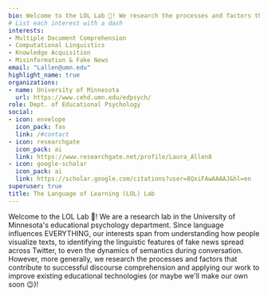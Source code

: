 ```yaml
---
bio: Welcome to the LOL Lab 🤣! We research the processes and factors that contribute to successful discourse comprehension and applying our work to improve existing educational technologies! 
# List each interest with a dash
interests:
- Multiple Document Comprehension
- Computational Linguistics
- Knowledge Acquisition 
- Misinformation & Fake News
email: "Lallen@umn.edu"
highlight_name: true
organizations:
- name: University of Minnesota
  url: https://www.cehd.umn.edu/edpsych/
role: Dept. of Educational Psychology
social:
- icon: envelope
  icon_pack: fas
  link: /#contact
- icon: researchgate
  icon_pack: ai
  link: https://www.researchgate.net/profile/Laura_Allen8
- icon: google-scholar
  icon_pack: ai
  link: https://scholar.google.com/citations?user=8QxiFAwAAAAJ&hl=en
superuser: true
title: The Language of Learning (LOL) Lab
---
```


Welcome to the LOL Lab 🤣! We are a research lab in the University of Minnesota's educational psychology department. Since language influences EVERYTHING, our interests span from understanding how people visualize texts, to identifying the linguistic features of fake news spread across Twitter, to even the dynamics of semantics during conversation. However, more generally, we research the processes and factors that contribute to successful discourse comprehension and applying our work to improve existing educational technologies (or maybe we'll make our own soon 😉)! 

